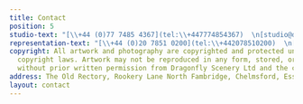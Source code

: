 ```yaml
---
title: Contact
position: 5
studio-text: "[\\+44 (0)77 7485 4367](tel:\\+447774854367)  \n[studio@dragonflyscenery.com](mailto:studio@dragonflyscenery.com)"
representation-text: "[\\+44 (0)20 7851 0200](tel:\\+442078510200)  \n[patricia@patriciamcmahon.com](mailto:patricia@patriciamcmahon.com)"
copyright: All artwork and photography are copyrighted and protected under international
  copyright laws. Artwork may not be reproduced in any form, stored, or manipulated
  without prior written permission from Dragonfly Scenery Ltd and the copyright holders.
address: The Old Rectory, Rookery Lane North Fambridge, Chelmsford, Essex CM3 6LP
layout: contact
---
```


